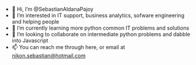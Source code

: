 - 👋 Hi, I’m @SebastianAldanaPajoy
- 👀 I’m interested in IT support, business analytics, sofware engineering and helping people
- 🌱 I’m currently learning more python common IT problems and solutions
- 💞️ I’m looking to collaborate on intermediate python problems and dabble into Javascript
- 📫 You can reach me through here, or email at nikon.sebastian@hotmail.com

<!---
SebastianAldanaPajoy/SebastianAldanaPajoy is a ✨ special ✨ repository because its `README.md` (this file) appears on your GitHub profile.
You can click the Preview link to take a look at your changes.
--->
